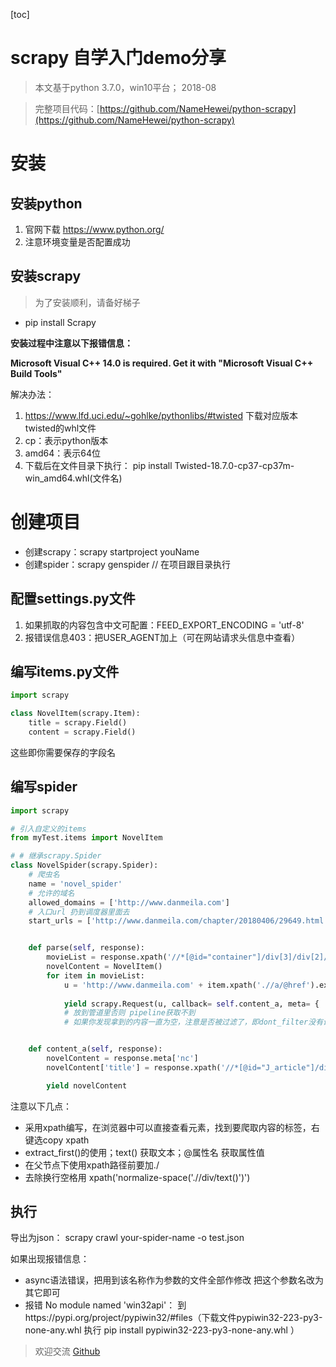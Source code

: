 [toc]

# scrapy 自学入门demo分享

> 本文基于python 3.7.0，win10平台； 2018-08

> 完整项目代码：[https://github.com/NameHewei/python-scrapy](https://github.com/NameHewei/python-scrapy)

# 安装
## 安装python 
1. 官网下载 https://www.python.org/
2. 注意环境变量是否配置成功

## 安装scrapy
> 为了安装顺利，请备好梯子

- pip install Scrapy

**安装过程中注意以下报错信息：**

**Microsoft Visual C++ 14.0 is required. Get it with "Microsoft Visual C++ Build Tools"** 

解决办法：
1. https://www.lfd.uci.edu/~gohlke/pythonlibs/#twisted 下载对应版本twisted的whl文件
2. cp：表示python版本
3. amd64：表示64位
4. 下载后在文件目录下执行： pip install Twisted-18.7.0-cp37-cp37m-win_amd64.whl(文件名)

# 创建项目

- 创建scrapy：scrapy startproject youName
- 创建spider：scrapy genspider <name> <domain> // 在项目跟目录执行

## 配置settings.py文件
1. 如果抓取的内容包含中文可配置：FEED_EXPORT_ENCODING = 'utf-8'
2. 报错误信息403：把USER_AGENT加上（可在网站请求头信息中查看）

## 编写items.py文件
```python
import scrapy

class NovelItem(scrapy.Item):
    title = scrapy.Field()
    content = scrapy.Field()
```
这些即你需要保存的字段名

## 编写spider
```python
import scrapy

# 引入自定义的items
from myTest.items import NovelItem

# # 继承scrapy.Spider
class NovelSpider(scrapy.Spider):
    # 爬虫名
    name = 'novel_spider'
    # 允许的域名
    allowed_domains = ['http://www.danmeila.com']
    # 入口url 扔到调度器里面去
    start_urls = ['http://www.danmeila.com/chapter/20180406/29649.html']


    def parse(self, response):
        movieList = response.xpath('//*[@id="container"]/div[3]/div[2]/div[2]/div/div/ul/li')
        novelContent = NovelItem()
        for item in movieList:
            u = 'http://www.danmeila.com' + item.xpath('.//a/@href').extract_first()
            
            yield scrapy.Request(u, callback= self.content_a, meta= { 'nc': novelContent }, dont_filter = True)
            # 放到管道里否则 pipeline获取不到
            # 如果你发现拿到的内容一直为空，注意是否被过滤了，即dont_filter没有设置


    def content_a(self, response):
        novelContent = response.meta['nc']
        novelContent['title'] = response.xpath('//*[@id="J_article"]/div[1]/h1/text()').extract_first()

        yield novelContent
```

注意以下几点：
  - 采用xpath编写，在浏览器中可以直接查看元素，找到要爬取内容的标签，右键选copy xpath
  - extract_first()的使用；text() 获取文本；@属性名  获取属性值
  - 在父节点下使用xpath路径前要加./
  - 去除换行空格用 xpath('normalize-space('.//div/text()')')

## 执行
导出为json： scrapy crawl your-spider-name -o test.json

如果出现报错信息：
- async语法错误，把用到该名称作为参数的文件全部作修改 把这个参数名改为其它即可
- 报错 No module named 'win32api'： 到https://pypi.org/project/pypiwin32/#files（下载文件pypiwin32-223-py3-none-any.whl 执行 pip install pypiwin32-223-py3-none-any.whl ）

> 欢迎交流 [Github](https://github.com/NameHewei/blog-note)
